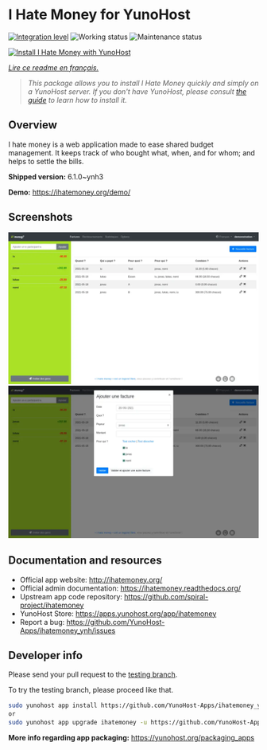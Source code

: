 <!--
N.B.: This README was automatically generated by https://github.com/YunoHost/apps/tree/master/tools/README-generator
It shall NOT be edited by hand.
-->

# I Hate Money for YunoHost

[![Integration level](https://dash.yunohost.org/integration/ihatemoney.svg)](https://dash.yunohost.org/appci/app/ihatemoney) ![Working status](https://ci-apps.yunohost.org/ci/badges/ihatemoney.status.svg) ![Maintenance status](https://ci-apps.yunohost.org/ci/badges/ihatemoney.maintain.svg)

[![Install I Hate Money with YunoHost](https://install-app.yunohost.org/install-with-yunohost.svg)](https://install-app.yunohost.org/?app=ihatemoney)

*[Lire ce readme en français.](./README_fr.md)*

> *This package allows you to install I Hate Money quickly and simply on a YunoHost server.
If you don't have YunoHost, please consult [the guide](https://yunohost.org/#/install) to learn how to install it.*

## Overview

I hate money is a web application made to ease shared budget management. It keeps track of who bought what, when, and for whom; and helps to settle the bills.


**Shipped version:** 6.1.0~ynh3

**Demo:** https://ihatemoney.org/demo/

## Screenshots

![Screenshot of I Hate Money](./doc/screenshots/screenshot_1_global.webp)
![Screenshot of I Hate Money](./doc/screenshots/screenshot_2_new_operation.webp)

## Documentation and resources

* Official app website: <http://ihatemoney.org/>
* Official admin documentation: <https://ihatemoney.readthedocs.org/>
* Upstream app code repository: <https://github.com/spiral-project/ihatemoney>
* YunoHost Store: <https://apps.yunohost.org/app/ihatemoney>
* Report a bug: <https://github.com/YunoHost-Apps/ihatemoney_ynh/issues>

## Developer info

Please send your pull request to the [testing branch](https://github.com/YunoHost-Apps/ihatemoney_ynh/tree/testing).

To try the testing branch, please proceed like that.

``` bash
sudo yunohost app install https://github.com/YunoHost-Apps/ihatemoney_ynh/tree/testing --debug
or
sudo yunohost app upgrade ihatemoney -u https://github.com/YunoHost-Apps/ihatemoney_ynh/tree/testing --debug
```

**More info regarding app packaging:** <https://yunohost.org/packaging_apps>
